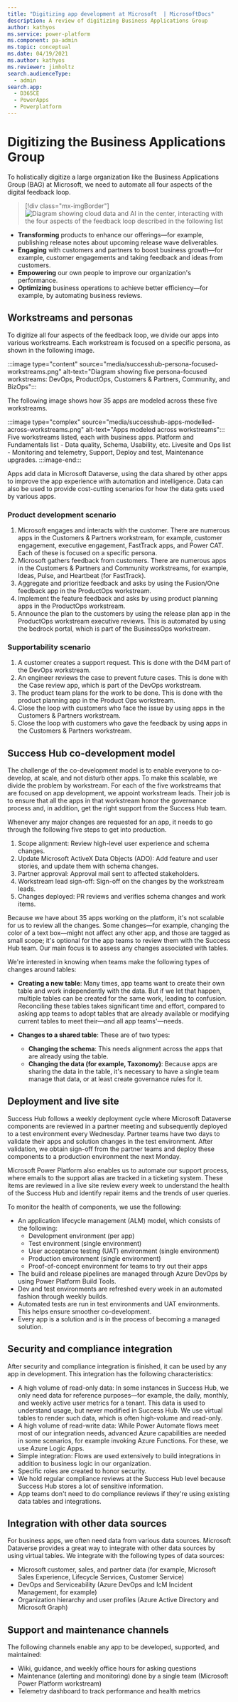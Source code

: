 ```yaml
---
title: "Digitizing app development at Microsoft  | MicrosoftDocs"
description: A review of digitizing Business Applications Group
author: kathyos
ms.service: power-platform
ms.component: pa-admin
ms.topic: conceptual
ms.date: 04/19/2021
ms.author: kathyos
ms.reviewer: jimholtz
search.audienceType: 
  - admin
search.app: 
  - D365CE
  - PowerApps
  - Powerplatform
---
```

# Digitizing the Business Applications Group 

To holistically digitize a large organization like the Business Applications Group (BAG) at Microsoft, we need to automate all four aspects of the digital feedback loop.

> [!div class="mx-imgBorder"] 
> ![Diagram showing cloud data and AI in the center, interacting with the four aspects of the feedback loop described in the following list](media/successhub-digital-feedback-loop.png "Digital feedback loop")

- **Transforming** products to enhance our offerings&mdash;for example, publishing release notes about upcoming release wave deliverables.
- **Engaging** with customers and partners to boost business growth&mdash;for example, customer engagements and taking feedback and ideas from customers. 
- **Empowering** our own people to improve our organization's performance.
- **Optimizing** business operations to achieve better efficiency&mdash;for example, by automating business reviews.

## Workstreams and personas

To digitize all four aspects of the feedback loop, we divide our apps into various workstreams. Each workstream is focused on a specific persona, as shown in the following image.

:::image type="content" source="media/successhub-persona-focused-workstreams.png" alt-text="Diagram showing five persona-focused workstreams: DevOps, ProductOps, Customers & Partners, Community, and BizOps":::

The following image shows how 35 apps are modeled across these five workstreams.

:::image type="complex" source="media/successhub-apps-modelled-across-workstreams.png" alt-text="Apps modeled across workstreams":::
Five workstreams listed, each with business apps. Platform and Fundamentals list - Data quality, Schema, Usability, etc. Livesite and Ops list - Monitoring and telemetry, Support, Deploy and test, Maintenance upgrades.
:::image-end:::

Apps add data in Microsoft Dataverse, using the data shared by other apps to improve the app experience with automation and intelligence. Data can also be used to provide cost-cutting scenarios for how the data gets used by various apps.

### Product development scenario

1. Microsoft engages and interacts with the customer. There are numerous apps in the Customers & Partners workstream, for example, customer engagement, executive engagement, FastTrack apps, and Power CAT. Each of these is focused on a specific persona.
2. Microsoft gathers feedback from customers. There are numerous apps in the Customers & Partners and Community workstreams, for example, Ideas, Pulse, and Heartbeat (for FastTrack). 
3. Aggregate and prioritize feedback and asks by using the Fusion/One feedback app in the ProductOps workstream.
4. Implement the feature feedback and asks by using product planning apps in the ProductOps workstream.
5. Announce the plan to the customers by using the release plan app in the ProductOps workstream executive reviews. This is automated by using the bedrock portal, which is part of the BusinessOps workstream.

### Supportability scenario

1. A customer creates a support request. This is done with the D4M part of the DevOps workstream.
2. An engineer reviews the case to prevent future cases. This is done with the Case review app, which is part of the DevOps workstream.
3. The product team plans for the work to be done. This is done with the product planning app in the Product Ops workstream.
4. Close the loop with customers who face the issue by using apps in the Customers & Partners workstream.
5. Close the loop with customers who gave the feedback by using apps in the Customers & Partners workstream.

## Success Hub co-development model

The challenge of the co-development model is to enable everyone to co-develop, at scale, and not disturb other apps. To make this scalable, we divide the problem by workstream. For each of the five workstreams that are focused on app development, we appoint workstream leads. Their job is to ensure that all the apps in that workstream honor the governance process and, in addition, get the right support from the Success Hub team.

Whenever any major changes are requested for an app, it needs to go through the following five steps to get into production.

1. Scope alignment: Review high-level user experience and schema changes. 
2. Update Microsoft ActiveX Data Objects (ADO): Add feature and user stories, and update them with schema changes. 
3. Partner approval: Approval mail sent to affected stakeholders. 
4. Workstream lead sign-off: Sign-off on the changes by the workstream leads. 
5. Changes deployed: PR reviews and verifies schema changes and work items.

Because we have about 35 apps working on the platform, it's not scalable for us to review all the changes. Some changes&mdash;for example, changing the color of a text box&mdash;might not affect any other app, and those are tagged as small scope; it's optional for the app teams to review them with the Success Hub team. Our main focus is to assess any changes associated with tables.

We're interested in knowing when teams make the following types of changes around tables:

- **Creating a new table**: Many times, app teams want to create their own table and work independently with the data. But if we let that happen, multiple tables can be created for the same work, leading to confusion. Reconciling these tables takes significant time and effort, compared to asking app teams to adopt tables that are already available or modifying current tables to meet their&mdash;and all app teams'&mdash;needs.

- **Changes to a shared table**: These are of two types:

  - **Changing the schema**: This needs alignment across the apps that are already using the table. 
  - **Changing the data (for example, Taxonomy)**: Because apps are sharing the data in the table, it's necessary to have a single team manage that data, or at least create governance rules for it.

## Deployment and live site

Success Hub follows a weekly deployment cycle where Microsoft Dataverse components are reviewed in a partner meeting and subsequently deployed to a test environment every Wednesday. Partner teams have two days to validate their apps and solution changes in the test environment. After validation, we obtain sign-off from the partner teams and deploy these components to a production environment the next Monday. 

Microsoft Power Platform also enables us to automate our support process, where emails to the support alias are tracked in a ticketing system. These items are reviewed in a live site review every week to understand the health of the Success Hub and identify repair items and the trends of user queries.

To monitor the health of components, we use the following:
 
- An application lifecycle management (ALM) model, which consists of the following:
  - Development environment (per app)
  - Test environment (single environment)
  - User acceptance testing (UAT) environment (single environment)
  - Production environment (single environment)
  - Proof-of-concept environment for teams to try out their apps
- The build and release pipelines are managed through Azure DevOps by using Power Platform Build Tools.
- Dev and test environments are refreshed every week in an automated fashion through weekly builds.
- Automated tests are run in test environments and UAT environments. This helps ensure smoother co-development.
- Every app is a solution and is in the process of becoming a managed solution.

## Security and compliance integration

After security and compliance integration is finished, it can be used by any app in development. This integration has the following characteristics:

- A high volume of read-only data: In some instances in Success Hub, we only need data for reference purposes&mdash;for example, the daily, monthly, and weekly active user metrics for a tenant. This data is used to understand usage, but never modified in Success Hub. We use virtual tables to render such data, which is often high-volume and read-only.  
- A high volume of read-write data: While Power Automate flows meet most of our integration needs, advanced Azure capabilities are needed in some scenarios, for example invoking Azure Functions. For these, we use Azure Logic Apps. 
- Simple integration: Flows are used extensively to build integrations in addition to business logic in our organization. 
- Specific roles are created to honor security.
- We hold regular compliance reviews at the Success Hub level because Success Hub stores a lot of sensitive information.
- App teams don't need to do compliance reviews if they're using existing data tables and integrations.

## Integration with other data sources

For business apps, we often need data from various data sources. Microsoft Dataverse provides a great way to integrate with other data sources by using virtual tables. We integrate with the following types of data sources:

- Microsoft customer, sales, and partner data (for example, Microsoft Sales Experience, Lifecycle Services, Customer Service)
- DevOps and Serviceability (Azure DevOps and IcM Incident Management, for example)
- Organization hierarchy and user profiles (Azure Active Directory and Microsoft Graph)

## Support and maintenance channels

The following channels enable any app to be developed, supported, and maintained:

- Wiki, guidance, and weekly office hours for asking questions 
- Maintenance (alerting and monitoring) done by a single team (Microsoft Power Platform workstream)
- Telemetry dashboard to track performance and health metrics
